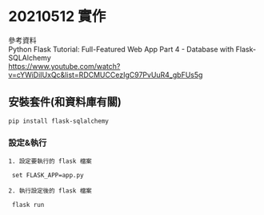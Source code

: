 # 20210512 實作

參考資料  
Python Flask Tutorial: Full-Featured Web App Part 4 - Database with Flask-SQLAlchemy  
<https://www.youtube.com/watch?v=cYWiDiIUxQc&list=RDCMUCCezIgC97PvUuR4_gbFUs5g>

## 安裝套件(和資料庫有關)
```
pip install flask-sqlalchemy
```

### 設定&執行
```
1. 設定要執行的 flask 檔案

 set FLASK_APP=app.py

2. 執行設定後的 flask 檔案

 flask run
 
 ```
